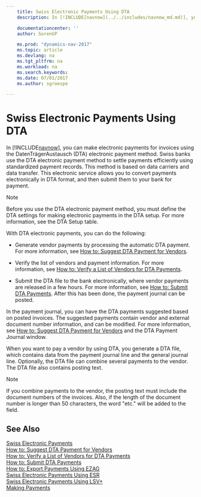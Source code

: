 ```yaml
---
    title: Swiss Electronic Payments Using DTA
    description: In [!INCLUDE[navnow](../../includes/navnow_md.md)], you can make electronic payments for invoices using the DatenTrägerAustausch (DTA) electronic payment method. Swiss banks use the DTA electronic payment method to settle payments efficiently using standardized payment records.

    documentationcenter: ''
    author: SorenGP

    ms.prod: "dynamics-nav-2017"
    ms.topic: article
    ms.devlang: na
    ms.tgt_pltfrm: na
    ms.workload: na
    ms.search.keywords:
    ms.date: 07/01/2017
    ms.author: sgroespe

---
```

# Swiss Electronic Payments Using DTA
In [!INCLUDE[navnow](../../includes/navnow_md.md)], you can make electronic payments for invoices using the DatenTrägerAustausch (DTA) electronic payment method. Swiss banks use the DTA electronic payment method to settle payments efficiently using standardized payment records. This method is based on data carriers and data transfer. This electronic service allows you to convert payments electronically in DTA format, and then submit them to your bank for payment.  

> [!NOTE]  
>  Before you use the DTA electronic payment method, you must define the DTA settings for making electronic payments in the DTA setup. For more information, see the DTA Setup table.  

With DTA electronic payments, you can do the following:  

- Generate vendor payments by processing the automatic DTA payment. For more information, see [How to: Suggest DTA Payment for Vendors](how-to-suggest-dta-payment-for-vendors.md).  

- Verify the list of vendors and payment information. For more information, see [How to: Verify a List of Vendors for DTA Payments](how-to-verify-a-list-of-vendors-for-dta-payments.md).  

- Submit the DTA file to the bank electronically, where vendor payments are released in a few hours. For more information, see [How to: Submit DTA Payments](how-to-submit-dta-payments.md). After this has been done, the payment journal can be posted.  

In the payment journal, you can have the DTA payments suggested based on posted invoices. The suggested payments contain vendor and external document number information, and can be modified. For more information, see [How to: Suggest DTA Payment for Vendors](how-to-suggest-dta-payment-for-vendors.md) and the DTA Payment Journal window.  

When you want to pay a vendor by using DTA, you generate a DTA file, which contains data from the payment journal line and the general journal line. Optionally, the DTA file can combine several payments to the vendor. The DTA file also contains posting text.  

> [!NOTE]  
>  If you combine payments to the vendor, the posting text must include the document numbers of the invoices. Also, if the length of the document number is longer than 50 characters, the word "etc." will be added to the field.  

## See Also  
 [Swiss Electronic Payments](swiss-electronic-payments.md)   
 [How to: Suggest DTA Payment for Vendors](how-to-suggest-dta-payment-for-vendors.md)   
 [How to: Verify a List of Vendors for DTA Payments](how-to-verify-a-list-of-vendors-for-dta-payments.md)   
 [How to: Submit DTA Payments](how-to-submit-dta-payments.md)   
 [How to: Export Payments Using EZAG](how-to-export-payments-using-ezag.md)   
 [Swiss Electronic Payments Using ESR](swiss-electronic-payments-using-esr.md)   
 [Swiss Electronic Payments Using LSV+](swiss-electronic-payments-using-lsv-.md)  
 [Making Payments](../../payables-make-payments.md) 
